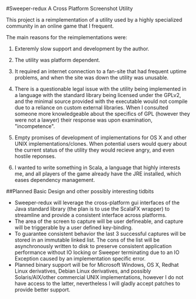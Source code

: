 #Sweeper-redux
A Cross Platform Screenshot Utility

This project is a reimplementation of a utility used by a highly specialized community in an online game that I frequent.

The main reasons for the reimplementations were:

1) Exteremly slow support and development by the author.

2) The utility was platform dependent.

3) It required an internet connection to a fan-site that had frequent uptime problems, and when the site was down the utility was unusable.

4) There is a questionable legal issue with the utility being implemented in a language with the standard library being licensed under the GPLv2, and the minimal source provided with the executable would not compile due to a reliance on custom external libraries. When I consulted someone more knowledgeable about the specifics of GPL (however they were not a lawyer) their response was upon examination, "incompetence".

5) Empty promises of development of implementations for OS X and other UNIX implementations/clones. When potential users would query about the current status of the utility they would recieve angry, and even hostile reponses.

6) I wanted to write something in Scala, a language that highly interests me, and all players of the game already have the JRE installed, which eases dependency management.


##Planned Basic Design and other possibly interesting tidbits

* Sweeper-redux will leverage the cross-platform gui interfaces of the Java standard library (the plan is to use the ScalaFX wrapper) to streamline and provide a consistent interface across platforms.
* The area of the screen to capture will be user defineable, and capture will be triggerable by a user defined key-binding.
* To guarantee consistent behavior the last 3 successful captures will be stored in an immutable linked list. The cons of the list will be asynchronously written to disk to preserve consistent application performance without IO locking or Sweeper terminating due to an IO Exception caused by an implementation specific error.
* Planned binary support will be for Microsoft Windows, OS X, Redhat Linux derivatives, Debian Linux derivatives, and possibly Solaris/AIX/other commercial UNIX implementations, however I do not have access to the latter, nevertheless I will gladly accept patches to provide better support.
